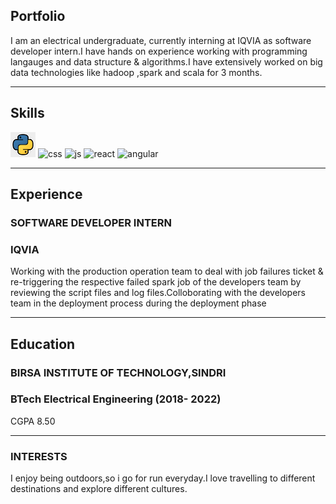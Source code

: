 ## Portfolio

I am an electrical undergraduate, currently interning at IQVIA as software developer intern.I have hands on experience working with programming langauges and data structure & algorithms.I have extensively worked on big data technologies like hadoop ,spark and scala for 3 months.

---

## Skills

<p align='left'>
  <img src= "python_logo.jpg" alt="html" width="40" height="40">
  <img src='https://upload.wikimedia.org/wikipedia/commons/thumb/d/d5/CSS3_logo_and_wordmark.svg/1200px-CSS3_logo_and_wordmark.svg.png' alt="css" width="40" height="40">
  <img src='https://upload.wikimedia.org/wikipedia/commons/6/6a/JavaScript-logo.png' height='30' width='auto' alt="js">
   <img src="https://upload.wikimedia.org/wikipedia/commons/thumb/a/a7/React-icon.svg/1280px-React-icon.svg.png" alt="react" width="auto" height="40"/>
   <img src="https://angular.io/assets/images/logos/angular/angular.svg" alt="angular" width="40" height="40"/>
</p>

---

## Experience

### **SOFTWARE DEVELOPER INTERN**
### IQVIA

Working with the production operation team to deal with job failures
ticket & re-triggering the respective failed spark job of the developers
team by reviewing the script files and log files.Colloborating with the developers team in the deployment process
during the deployment phase

---

## Education

### **BIRSA INSTITUTE OF TECHNOLOGY,SINDRI**
### BTech Electrical Engineering (2018- 2022)
CGPA 8.50

---

### INTERESTS

I enjoy being outdoors,so i go for run everyday.I love travelling to different destinations and explore different cultures. 
